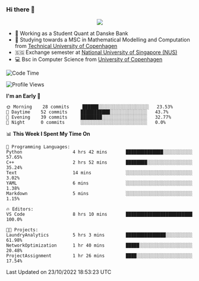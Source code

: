 ### Hi there 👋

<p align="center">
  <img src="https://media4.giphy.com/media/3ohzdKy5Z8TChSDuiA/giphy.gif?cid=ecf05e47r69cojk56gup9q8mep9liy48s94dn2uxsfh6fv39&rid=giphy.gif&ct=g" />
</p>

* 🏦 Working as a Student Quant at Danske Bank
* 🧮 Studying towards a MSC in Mathematical Modelling and Computation from [Technical University of Copenhagen](https://www.dtu.dk)
* 🇸🇬 Exchange semester at [National University of Singapore (NUS)](https://www.nus.edu.sg)
* 💻 Bsc in Computer Science from [University of Copenhagen](https://www.ku.dk/english/)


<!--START_SECTION:waka-->
![Code Time](http://img.shields.io/badge/Code%20Time-20%20hrs%2011%20mins-blue)

![Profile Views](http://img.shields.io/badge/Profile%20Views-0-blue)

**I'm an Early 🐤** 

```text
🌞 Morning    28 commits     ██████░░░░░░░░░░░░░░░░░░░   23.53% 
🌆 Daytime    52 commits     ███████████░░░░░░░░░░░░░░   43.7% 
🌃 Evening    39 commits     ████████░░░░░░░░░░░░░░░░░   32.77% 
🌙 Night      0 commits      ░░░░░░░░░░░░░░░░░░░░░░░░░   0.0%

```


📊 **This Week I Spent My Time On** 

```text
💬 Programming Languages: 
Python                   4 hrs 42 mins       ██████████████░░░░░░░░░░░   57.65% 
C++                      2 hrs 52 mins       ████████░░░░░░░░░░░░░░░░░   35.24% 
Text                     14 mins             ░░░░░░░░░░░░░░░░░░░░░░░░░   3.02% 
YAML                     6 mins              ░░░░░░░░░░░░░░░░░░░░░░░░░   1.38% 
Markdown                 5 mins              ░░░░░░░░░░░░░░░░░░░░░░░░░   1.15%

🔥 Editors: 
VS Code                  8 hrs 10 mins       █████████████████████████   100.0%

🐱‍💻 Projects: 
LaundryAnalytics         5 hrs 3 mins        ███████████████░░░░░░░░░░   61.98% 
NetworkOptimization      1 hr 40 mins        █████░░░░░░░░░░░░░░░░░░░░   20.48% 
ProjectAssignment        1 hr 26 mins        ████░░░░░░░░░░░░░░░░░░░░░   17.54%

```


 Last Updated on 23/10/2022 18:53:23 UTC
<!--END_SECTION:waka-->
